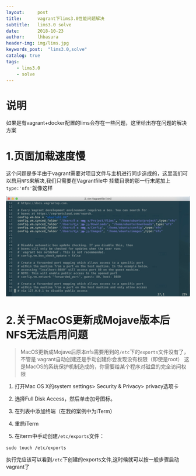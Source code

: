 ```yaml
---  
layout:     post
title:      vagrant下lims3.0性能问题解决
subtitle:   lims3.0 solve
date:       2018-10-23
author:     lhbasura
header-img: img/lims.jpg
keywords_post:  "lims3.0,solve"
catalog: true
tags:
    - lims3.0
    - solve  
---  
```

# 说明  
如果是有vagrant+docker配置的lims会存在一些问题，这里给出存在问题的解决方案

# 1.页面加载速度慢  
这个问题是多半由于vagrant需要对项目文件与主机进行同步造成的，这里我们可以启用`NFS`来解决,我们只需要在Vagrantfile中
挂载目录的那一行末尾加上`type:'nfs'`就像这样

![Vagrantfile](/img/vagrantfile.png)

# 2.关于MacOS更新成Mojave版本后NFS无法启用问题
>MacOS更新成Mojave后原本nfs需要用到的`/etc`下的`exports`文件没有了，不管是
vagrant自动创建还是手动创建你会发现没有权限（即使是root）
这是MacOS的系统保护机制造成的，你需要给某个程序对磁盘的完全访问权限  

1. 打开Mac OS X的system settings> Security & Privacy> privacy选项卡

2. 选择Full Disk Access，然后单击加号图标。

3. 在列表中添加终端（在我的案例中为iTerm）

4. 重启iTerm

5. 在iterm中手动创建`/etc/exports`文件：   
```
sudo touch /etc/exports
```  
执行完应该可以看到`/etc`下创建的exports文件,这时候就可以按一般步骤启动vagrant了